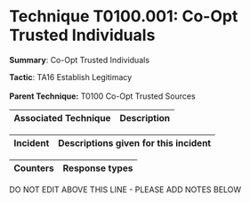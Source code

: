 # Technique T0100.001: Co-Opt Trusted Individuals

**Summary**: Co-Opt Trusted Individuals

**Tactic**: TA16 Establish Legitimacy <br><br>**Parent Technique:** T0100 Co-Opt Trusted Sources


| Associated Technique | Description |
| --------- | ------------------------- |



| Incident | Descriptions given for this incident |
| -------- | -------------------- |



| Counters | Response types |
| -------- | -------------- |


DO NOT EDIT ABOVE THIS LINE - PLEASE ADD NOTES BELOW